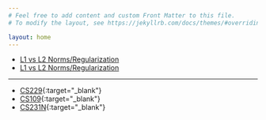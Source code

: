 ```yaml
---
# Feel free to add content and custom Front Matter to this file.
# To modify the layout, see https://jekyllrb.com/docs/themes/#overriding-theme-defaults

layout: home
---
```

- [L1 vs L2 Norms/Regularization](https://www.kaggle.com/residentmario/l1-norms-versus-l2-norms)
- [L1 vs L2 Norms/Regularization](http://www.chioka.in/differences-between-the-l1-norm-and-the-l2-norm-least-absolute-deviations-and-least-squares/)

-----

- [CS229](https://github.com/superfsm/superfsm.github.io/tree/master/cs229){:target="_blank"}
- [CS109](https://github.com/superfsm/superfsm.github.io/tree/master/cs109){:target="_blank"}
- [CS231N](http://cs231n.stanford.edu/index.html){:target="_blank"}
